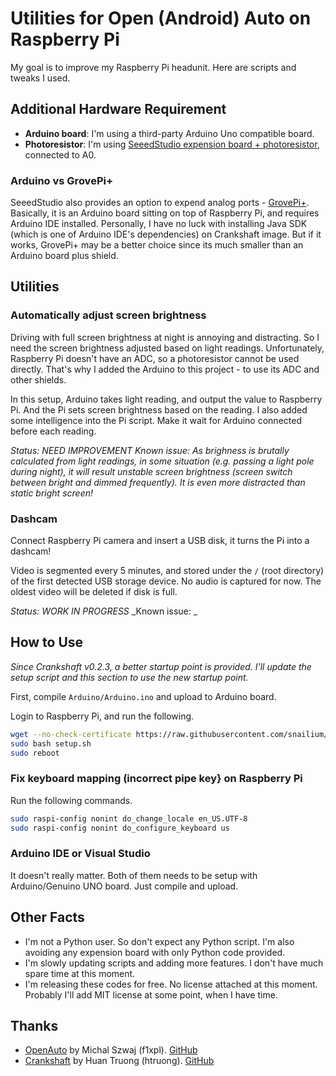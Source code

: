 # Utilities for Open (Android) Auto on Raspberry Pi

My goal is to improve my Raspberry Pi headunit. Here are scripts and tweaks I used.

## Additional Hardware Requirement

+ **Arduino board**: I'm using a third-party Arduino Uno compatible board.
+ **Photoresistor**: I'm using [SeeedStudio expension board + photoresistor](https://www.seeedstudio.com/Grove-Starter-Kit-for-Arduino-p-1855.html), connected to A0.

### Arduino vs GrovePi+

SeeedStudio also provides an option to expend analog ports - [GrovePi+](https://www.seeedstudio.com/GrovePi%2B-p-2241.html). Basically, it is an Arduino board sitting on top of Raspberry Pi, and requires Arduino IDE installed. Personally, I have no luck with installing Java SDK (which is one of Arduino IDE's dependencies) on Crankshaft image. But if it works, GrovePi+ may be a better choice since its much smaller than an Arduino board plus shield.

## Utilities

### Automatically adjust screen brightness

Driving with full screen brightness at night is annoying and distracting. So I need the screen brightness adjusted based on light readings. Unfortunately, Raspberry Pi doesn't have an ADC, so a photoresistor cannot be used directly. That's why I added the Arduino to this project - to use its ADC and other shields.

In this setup, Arduino takes light reading, and output the value to Raspberry Pi. And the Pi sets screen brightness based on the reading. I also added some intelligence into the Pi script. Make it wait for Arduino connected before each reading.

_Status: NEED IMPROVEMENT_
_Known issue: As brighness is brutally calculated from light readings, in some situation (e.g. passing a light pole during night), it will result unstable screen brightness (screen switch between bright and dimmed frequently). It is even more distracted than static bright screen!_

### Dashcam

Connect Raspberry Pi camera and insert a USB disk, it turns the Pi into a dashcam!

Video is segmented every 5 minutes, and stored under the ```/``` (root directory) of the first detected USB storage device. No audio is captured for now. The oldest video will be deleted if disk is full.

_Status: WORK IN PROGRESS_
_Known issue: _

## How to Use

_Since Crankshaft v0.2.3, a better startup point is provided. I'll update the setup script and this section to use the new startup point._

First, compile ```Arduino/Arduino.ino``` and upload to Arduino board.

Login to Raspberry Pi, and run the following.

```bash
wget --no-check-certificate https://raw.githubusercontent.com/snailium/OpenAutoPiUtils/master/setup.sh
sudo bash setup.sh
sudo reboot
```

### Fix keyboard mapping (incorrect pipe key} on Raspberry Pi

Run the following commands.

```bash
sudo raspi-config nonint do_change_locale en_US.UTF-8
sudo raspi-config nonint do_configure_keyboard us
```

### Arduino IDE or Visual Studio

It doesn't really matter. Both of them needs to be setup with Arduino/Genuino UNO board. Just compile and upload.

## Other Facts

+ I'm not a Python user. So don't expect any Python script. I'm also avoiding any expension board with only Python code provided.
+ I'm slowly updating scripts and adding more features. I don't have much spare time at this moment.
+ I'm releasing these codes for free. No license attached at this moment. Probably I'll add MIT license at some point, when I have time.

## Thanks

+ [OpenAuto](https://forum.xda-developers.com/android-auto/android-auto-general/release-openauto-source-androidautotm-t3748563?nocache=1) by Michal Szwaj (f1xpl). [GitHub](https://github.com/f1xpl/openauto)
+ [Crankshaft](http://getcrankshaft.com/) by Huan Truong (htruong). [GitHub](https://github.com/htruong/crankshaft)
